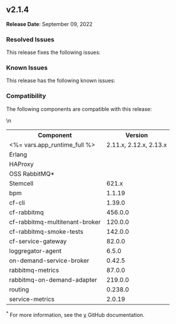 ## <a id="2-1-4"></a> v2.1.4

**Release Date**: September 09, 2022

### Resolved Issues

This release fixes the following issues:


### Known Issues

This release has the following known issues:


### Compatibility

The following components are compatible with this release:

<table class="nice"> <th>Component</th> <th>Version</th> 	<tr>
		<td><%= vars.app_runtime_full %></td>
		<td>2.11.x, 2.12.x, 2.13.x</td>
	</tr>
	<tr>
		<td>Erlang</td>
		<td></td>
	</tr>
	<tr>
		<td>HAProxy</td>
		<td></td>
	</tr>
	<tr>
		<td>OSS RabbitMQ*</td>
		<td></td>
	</tr>
	<tr>
		<td>Stemcell</td>
		<td>621.x</td>
	</tr>
	<tr>
		<td>bpm</td>
		<td>1.1.19</td>
	</tr>
	<tr>
		<td>cf-cli</td>
		<td>1.39.0</td>
	</tr>
	<tr>
		<td>cf-rabbitmq</td>
		<td>456.0.0</td>
	</tr>
	<tr>
		<td>cf-rabbitmq-multitenant-broker</td>
		<td>120.0.0</td>
	</tr>
	<tr>
		<td>cf-rabbitmq-smoke-tests</td>
		<td>142.0.0</td>
	</tr>
	<tr>
		<td>cf-service-gateway</td>
		<td>82.0.0</td>
	</tr>
	<tr>
		<td>loggregator-agent</td>
		<td>6.5.0</td>
	</tr>
	<tr>
		<td>on-demand-service-broker</td>
		<td>0.42.5</td>
	</tr>
	<tr>
		<td>rabbitmq-metrics</td>
		<td>87.0.0</td>
	</tr>
	<tr>
		<td>rabbitmq-on-demand-adapter</td>
		<td>219.0.0</td>
	</tr>
	<tr>
		<td>routing</td>
		<td>0.238.0</td>
	</tr>
	<tr>
		<td>service-metrics</td>
		<td>2.0.19</td>
	</tr>\n</table>

<sup>*</sup> For more information, see the <a href="https://github.com/rabbitmq/rabbitmq-server/releases/tag/v">v</a> GitHub documentation.
